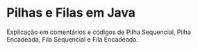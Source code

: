 # Pilhas e Filas em Java
Explicação em comentários e códigos de Pilha Sequencial, Pilha Encadeada, Fila Sequencial e Fila Encadeada.
